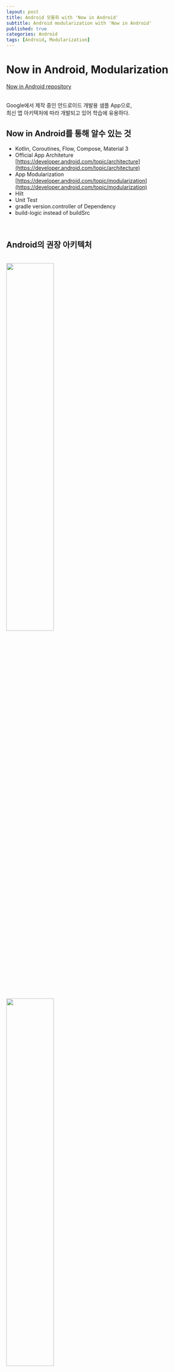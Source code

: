 ```yaml
---
layout: post
title: Android 모듈화 with 'Now in Android'
subtitle: Android modularization with 'Now in Android'
published: true
categories: Android
tags: [Android, Modularization]
---
```


Now in Android, Modularization  
=============  
[Now in Android repository](https://github.com/android/nowinandroid)<br><br>

Google에서 제작 중인 안드로이드 개발용 샘플 App으로,  
최신 앱 아키텍처에 따라 개발되고 있어 학습에 유용하다.
​
## Now in Android를 통해 알수 있는 것
- Kotlin, Coroutines, Flow, Compose, Material 3
- Official App Architeture [https://developer.android.com/topic/architecture](https://developer.android.com/topic/architecture)
- App Modularization [https://developer.android.com/topic/modularization](https://developer.android.com/topic/modularization)
- Hilt
- Unit Test
- gradle version.controller of Dependency
- build-logic instead of buildSrc

<br>

## Android의 권장 아키텍처

<br>  

<img src="https://user-images.githubusercontent.com/48265129/229345633-4fc8d412-6b1a-4600-ae10-1d27ac8823ea.png" width="50%" height="auto">
<img src="https://user-images.githubusercontent.com/48265129/229345655-f97c89d3-c5ad-4dac-9995-4ffd6f3b1ea1.png" width="50%" height="auto">

<br>

- UI Layer : View, ViewModel로 이루어짐  
* Data Layer : Repository, DataSource로 이루어짐  
+ Domain Layer : Clean architecture를 따라서 UseCase를 구성하기도 함  

## Modularization 이유  
**개발 성능 향상(빌드 속도), 코드 분할(의존성 최소화)이 큰 목적**
- App의 크기가 커지면서, 개발자들이 각자의 모듈을 만들어서 개발을 진행하게 됨
- 이러한 모듈들을 하나의 App으로 묶어서 배포하기 위해 필요함
- 기존은 Package단위로 분할 -> Module단위로 분할
- 수정하지 않은 모듈은 re-build가 불필요  

## Now in Android의 아키텍처

<br>


<center><img src="https://user-images.githubusercontent.com/48265129/229345715-6c3b92e9-9b60-4266-848c-98dba85ce880.png" width="80%" height="auto"></center>
<center><img src="https://user-images.githubusercontent.com/48265129/229345718-cd72f34e-f9e3-4de8-b2d4-0d29c57ce3e2.png" width="80%" height="auto"></center>

<br>

## Now in Android의 모듈 구조

<br>


<center><img src="https://user-images.githubusercontent.com/48265129/229345719-34cf9922-94cd-46ce-9f24-3e038b3a3e24.png" width="40%" height="auto"></center>

<br>

## 크게 2개의 앱으로 분리됨  
각각 필요한 모든 모듈을 조합하는 형태  
* app : Main 앱
* app-nia-catalog : UI 확인용 앱  

* core- : 베이스 코드를 가짐
   * common
   * network
   * model : 전체에서 공통으로 사용됨
   * ui
   * testing
  
* feature- : 화면, 기능별로 모듈을 나눔
   * author
   * bookmarks
   * foryou
   * etc..

* etc : 기타 모듈
   * lint
   * sync : CoroutineWorker를 사용한 Sync 모듈
   * build-logic : buildSrc 대체  

## 모듈 별로 가진 파일  
* core - common
  - DispatcherModule.kt : CoroutineDispatcher를 제공하는 모듈
  - Api result 에 대한 파일
    - sealed interface
    - flow 확장 함수

* core - network
  - network
    - retrofit
    - Api 정의
  - 응답 데이터 클래스

* core - model : 사용되는 모든 데이터 model 집합,  
view-viewmodel 사이의 데이터도 포함

* core - database : room 사용,  
  내부의 entity는 room에만 사용됨,  
  외부에서 사용되는 데이터는 core-model에 정의(core-data에서 entity복사를 수행)

- core - datastore
    - Datastore-protobuf 사용(Datastore preference로 대체가능)

- core - data
    - 응답 model을 entity로 변환
    - Repository 정의
    - Repository 에서 Remote(network, 온라인), Local(database, datastore, 내부)을 사용  
  
- core - design system
    - component, icon, theme
    - Compose를 사용한 디자인 시스템
    - Animation, 내부 UI 활용을 위한 Mapping
    - Compose 사용 시에는 Mapping 함수를 미리 만들어 두는 것이 좋음

* core - ui
    - ui 모듈에서 공통으로 활용하는 ui mapping을 추가
    - core-designsystem, core-model을 활용

* core - navigation
    - navigation router 처리를 위한 interface

* feature
    - Compose 기반의 ui 모듈
    - feature 에서 navigation 기반의 작업
    - main의 navhost에서 feature 모듈을 사용

**core모듈 간의 의존성 : 모든 모듈은 core-data에서 활용됨**  
**UI 모듈 간의 의존성 : core-model을 활용**  

## One Activity 구성은 필수인가?  
>One Activity 구성은 메모리 관리, Lifecycle 등에 대해서 많은 고민이 필요하다.  
>좋은 설계가 매우 중요

* 모듈은 단독으로 동작 가능한 화면이 존재 가능
    - Activity 모듈로 만들면, 바로 실행가능하게 코드 분리가 가능
* Hilt와 같은 라이브러리로 분리된 모듈들을 App으로 조합가능
* One Activity의 Lifecycle은 App의 Lifecycle과 같을 수 있음
* Compose navigation Lifecycle과 Activity Lifecycle은 다름

## 모듈 간 화면 전환, 통신 방법
Navigation을 사용, Arguments or Repository 를 통해 데이터 전달  

## 모듈이 많아지는 경우 전략  
* 화면마다 feature를 나눌 것 인가?
* 공통 코드는 core에 담을 것 인가?
* 폴더 구조를 잘 구성해서 Project형태로 펼쳐서 볼 것 인가?

## 폴더 구조를 구성해서 Project 형태로 나누기
### 기존 구조
core-common, core-data, core-data-test, core-database 등 모듈 폴더 들이 nowinandroid 폴더 안에 모두 존재  

* nowinandroid
  * core-common
  * core-data
  * core-data-test
  * core-database
  * core-designsystem
  * etc..

__개수가 많아 가독성이 낮고, 복잡__  

### Project 형태로 나눈 새로운 구조 

core, feature 폴더를 구분  
**단순히 폴더 구조를 나누기만 하면 빌드 불가!, 추가적으로 설정이 필요**  

* nowinandroid
  * core
    * core-common
    * core-testing
    * model
      * core-data
      * core-database
      * core-datastore
      * core-model
      * etc..
    * ui
      * core-designsystem
      * core-ui
      * etc..
  * feature
    * feature-author
    * feature-bookmarks
    * feature-foryou
    * etc..

### settings.gradle.kts에 코드 추가한 뒤 빌드 가능  

```kotlin
// Create a map to store the name of the module and its path
val modules = hashMapOf<String, String>()

// Recursively search for all build.gradle.kts files
rootProject.projectDir.listFiles()?.forEach {
    findSubProjects(it)
}

// Function to find subprojects
fun findSubProjects(file: File) {
    // Skip if the file is a hidden file
    if(file.name.startsWith(".")) {
        return
    }

    // If the file is a build.gradle.kts file, store the module name and path
    if(file.name == "build.gradle.kts") {
        modules[name] = file.parentFile.path
        return
    }

    // If the file is a directory, recursively search for build.gradle.kts files
    if(file.isDirectory) {
        file.listFiles()?.forEach {
            findSubProjects(it)
        }
    }

}

for(project in rootProject.children) {
    // Get the project name from the root project
    if(modules.containsKey(project.name)) {
        // If the project name is in the list of modules
        val directory = modules[project.name] ?: continue
        // Get the directory from the list of modules
        project.projectDir = File(directory)
        // Set the project directory to the module directory
    }
}
```  

**코드 작성하고 저장 -> Sync gradle**  

## build.gradle 파일 관리가 중요  

**모듈을 생성하면서 build.gradle의 중복 코드가 증가!**  

### gradle plugins로 관리  
  
plugins에 id("xx") 로 추가해 관리하자

```kotlin
plugins {
    id("nowinandroid.android.library")
    id("nowinandroid.android.feature")
    id("dagger.hilt.android.plugin")
}
```

### buildSrc vs build-logic  
**둘의 차이는 거의없다**  
**익숙하고 편한거 사용하면 됨**

build-logic은 kotlin으로 작성이 가능하다는 차이만 있는 정도  

[Gradle - build-logic vs buildSrc 알아보기]()  

**[본 내용은 이 슬라이드의 내용을 바탕으로 작성되었습니다](https://speakerdeck.com/taehwandev/android-module-gaebal-now-in-android-camgo)**